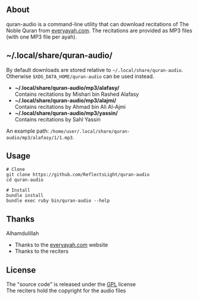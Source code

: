 ## About

quran-audio is a command-line utility that
can download recitations of The Noble Quran from
[everyayah.com](https://everyayah.com).
The recitations are provided as MP3 files
(with one MP3 file per ayah).

## ~/.local/share/quran-audio/

By default downloads are stored relative to
`~/.local/share/quran-audio`.  Otherwise
`$XDG_DATA_HOME/quran-audio` can be used instead.

* **~/.local/share/quran-audio/mp3/alafasy/** <br>
  Contains recitations by Mishari bin Rashed Alafasy
* **~/.local/share/quran-audio/mp3/alajmi/** <br>
  Contains recitations by Ahmad bin Ali Al-Ajmi
* **~/.local/share/quran-audio/mp3/yassin/** <br>
  Contains recitations by Sahl Yassin

An example path:
`/home/user/.local/share/quran-audio/mp3/alafasy/1/1.mp3`.

## Usage

    # Clone
    git clone https://github.com/ReflectsLight/quran-audio
    cd quran-audio

    # Install
    bundle install
    bundle exec ruby bin/quran-audio --help

## Thanks

Alhamdulillah

* Thanks to the [everyayah.com](https://everyayah.com) website
* Thanks to the reciters

## License

The "source code" is released under the [GPL](./LICENSE) license
<br>
The reciters hold the copyright for the audio files
